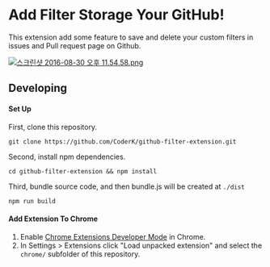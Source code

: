 Add Filter Storage Your GitHub!
==============

This extension add some feature to save and delete your custom filters in issues and Pull request page on Github.

[![스크린샷 2016-08-30 오후 11.54.58.png](https://s22.postimg.org/8ts6mdo41/2016_08_30_11_54_58.png)](https://postimg.org/image/v5pzfrn7x/)

## Developing

#### Set Up

First, clone this repository.
``` 
git clone https://github.com/CoderK/github-filter-extension.git
```

Second, install npm dependencies.
```
cd github-filter-extension && npm install
```

Third, bundle source code, and then bundle.js will be created at ```./dist``` 
```
npm run build
```

#### Add Extension To Chrome

1. Enable [Chrome Extensions Developer Mode](https://developer.chrome.com/extensions/faq#faq-dev-01) in Chrome.
2. In Settings > Extensions click "Load unpacked extension" and select the `chrome/` subfolder of this repository.
